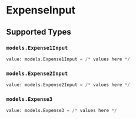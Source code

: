 # ExpenseInput


## Supported Types

### `models.Expense1Input`

```python
value: models.Expense1Input = /* values here */
```

### `models.Expense2Input`

```python
value: models.Expense2Input = /* values here */
```

### `models.Expense3`

```python
value: models.Expense3 = /* values here */
```

